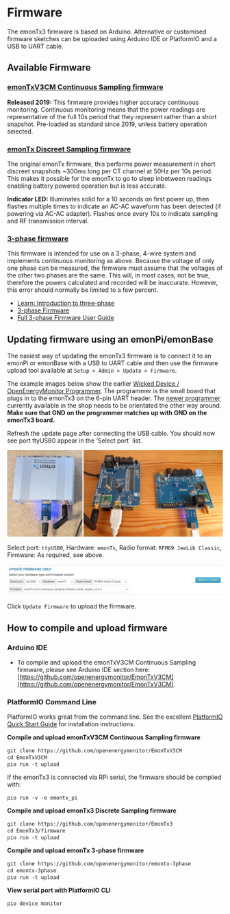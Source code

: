 # Firmware

The emonTx3 firmware is based on Arduino. Alternative or customised firmware sketches can be uploaded using Arduino IDE or PlatformIO and a USB to UART cable.

## Available Firmware

### [emonTxV3CM Continuous Sampling firmware](https://github.com/openenergymonitor/EmonTxV3CM)

**Released 2019:** This firmware provides higher accuracy continuous monitoring. Continuous monitoring means that the power readings are representative of the full 10s period that they represent rather than a short snapshot. Pre-loaded as standard since 2019, unless battery operation selected.

### [emonTx Discreet Sampling firmware](https://github.com/openenergymonitor/emontx3/tree/master/firmware)

The original emonTx firmware, this performs power measurement in short discreet snapshots ~300ms long per CT channel at 50Hz per 10s period. This makes it possible for the emonTx to go to sleep inbetween readings enabling battery powered operation but is less accurate.<br>

**Indicator LED:** Illuminates solid for a 10 seconds on first power up, then flashes multiple times to indicate an AC-AC waveform has been detected (if powering via AC-AC adapter). Flashes once every 10s to indicate sampling and RF transmission interval.

### [3-phase firmware](https://github.com/openenergymonitor/emontx-3phase)

This firmware is intended for use on a 3-phase, 4-wire system and implements continuous monitoring as above. Because the voltage of only one phase can be measured, the firmware must assume that the voltages of the other two phases are the same. This will, in most cases, not be true, therefore the powers calculated and recorded will be inaccurate. However, this error should normally be limited to a few percent.

- [Learn: Introduction to three-phase](https://learn.openenergymonitor.org/electricity-monitoring/ac-power-theory/3-phase-power)
- [3-phase Firmware](https://github.com/openenergymonitor/emontx-3phase) 
- [Full 3-phase Firmware User Guide](https://github.com/openenergymonitor/emontx-3phase/blob/master/emontx-3-phase-userguide.pdf)

## Updating firmware using an emonPi/emonBase

The easiest way of updating the emonTx3 firmware is to connect it to an emonPi or emonBase with a USB to UART cable and then use the firmware upload tool available at `Setup > Admin > Update > Firmware`.

The example images below show the earlier [Wicked Device / OpenEnergyMonitor Programmer](../electricity-monitoring/programmers/wicked-device.md). The programmer is the small board that plugs in to the emonTx3 on the 6-pin UART header. The [newer programmer](../electricity-monitoring/programmers/ftdi-programmer.md) currently available in the shop needs to be orientated the other way around. **Make sure that GND on the programmer matches up with GND on the emonTx3 board.**

Refresh the update page after connecting the USB cable. You should now see port ttyUSB0 appear in the ‘Select port` list.

![emontx3_uart.png](img/emontx3_uart.png)

Select port: `ttyUSB0`, Hardware: `emonTx`, Radio format: `RFM69 JeeLib Classic`, Firmware: As required, see above.

![emonTx3_firmware_upload.png](img/emonTx3_firmware_upload.png)

Click `Update Firmware` to upload the firmware.

## How to compile and upload firmware

### Arduino IDE

- To compile and upload the emonTxV3CM Continuous Sampling firmware, please see Arduino IDE section here: [https://github.com/openenergymonitor/EmonTxV3CM](https://github.com/openenergymonitor/EmonTxV3CM).

### PlatformIO Command Line

PlatformIO works great from the command line. See the excellent [PlatformIO Quick Start Guide](https://docs.platformio.org/en/latest/core/installation/index.html#super-quick-mac-linux) for installation instructions.

**Compile and upload emonTxV3CM Continuous Sampling firmware**

    git clone https://github.com/openenergymonitor/EmonTxV3CM
    cd EmonTxV3CM
    pio run -t upload

If the emonTx3 is connected via RPi serial, the firmware should be complied with:
   
    pio run -v -e emontx_pi
    
**Compile and upload emonTx3 Discrete Sampling firmware**

    git clone https://github.com/openenergymonitor/EmonTx3
    cd EmonTx3/firmware
    pio run -t upload
    
**Compile and upload emonTx 3-phase firmware**

    git clone https://github.com/openenergymonitor/emontx-3phase
    cd emontx-3phase
    pio run -t upload

**View serial port with PlatformIO CLI**

    pio device monitor
